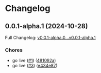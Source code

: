 # Changelog

## 0.0.1-alpha.1 (2024-10-28)

Full Changelog: [v0.0.1-alpha.0...v0.0.1-alpha.1](https://github.com/srt0422/morpheus-marketplace-javascript/compare/v0.0.1-alpha.0...v0.0.1-alpha.1)

### Chores

* go live ([#1](https://github.com/srt0422/morpheus-marketplace-javascript/issues/1)) ([481092a](https://github.com/srt0422/morpheus-marketplace-javascript/commit/481092af32d930bb844ab648a7b8313d6126f262))
* go live ([#3](https://github.com/srt0422/morpheus-marketplace-javascript/issues/3)) ([e434e87](https://github.com/srt0422/morpheus-marketplace-javascript/commit/e434e87a7a261aec36d7a14d7633135b105f68e6))
